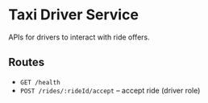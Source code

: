# Taxi Driver Service

APIs for drivers to interact with ride offers.

## Routes
- `GET /health`
- `POST /rides/:rideId/accept` – accept ride (driver role)
